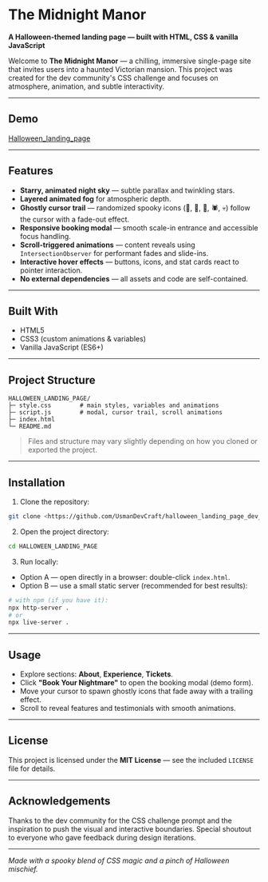 # The Midnight Manor

**A Halloween-themed landing page — built with HTML, CSS & vanilla JavaScript**

Welcome to **The Midnight Manor** — a chilling, immersive single-page site that invites users into a haunted Victorian mansion. This project was created for the dev community's CSS challenge and focuses on atmosphere, animation, and subtle interactivity.

---

## Demo

[Halloween_landing_page](https://usmandevcraft.github.io/halloween_landing_page_dev_challenge/)

---

## Features

* **Starry, animated night sky** — subtle parallax and twinkling stars.
* **Layered animated fog** for atmospheric depth.
* **Ghostly cursor trail** — randomized spooky icons (👻, 🎃, 🦇, 🕷️, 💀) follow the cursor with a fade-out effect.
* **Responsive booking modal** — smooth scale-in entrance and accessible focus handling.
* **Scroll-triggered animations** — content reveals using `IntersectionObserver` for performant fades and slide-ins.
* **Interactive hover effects** — buttons, icons, and stat cards react to pointer interaction.
* **No external dependencies** — all assets and code are self-contained.

---

## Built With

* HTML5
* CSS3 (custom animations & variables)
* Vanilla JavaScript (ES6+)

---

## Project Structure

```
HALLOWEEN_LANDING_PAGE/
├─ style.css        # main styles, variables and animations
├─ script.js        # modal, cursor trail, scroll animations
├─ index.html
└─ README.md
```

> Files and structure may vary slightly depending on how you cloned or exported the project.

---

## Installation

1. Clone the repository:

```bash
git clone <https://github.com/UsmanDevCraft/halloween_landing_page_dev_challenge.git>
```

2. Open the project directory:

```bash
cd HALLOWEEN_LANDING_PAGE
```

3. Run locally:

* Option A — open directly in a browser: double-click `index.html`.
* Option B — use a small static server (recommended for best results):

```bash
# with npm (if you have it):
npx http-server .
# or
npx live-server .
```

---

## Usage

* Explore sections: **About**, **Experience**, **Tickets**.
* Click **"Book Your Nightmare"** to open the booking modal (demo form).
* Move your cursor to spawn ghostly icons that fade away with a trailing effect.
* Scroll to reveal features and testimonials with smooth animations.

---

## License

This project is licensed under the **MIT License** — see the included `LICENSE` file for details.

---

## Acknowledgements

Thanks to the dev community for the CSS challenge prompt and the inspiration to push the visual and interactive boundaries. Special shoutout to everyone who gave feedback during design iterations.

---

*Made with a spooky blend of CSS magic and a pinch of Halloween mischief.*
